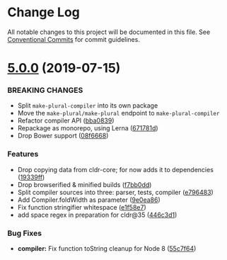 # Change Log

All notable changes to this project will be documented in this file.
See [Conventional Commits](https://conventionalcommits.org) for commit guidelines.

# [5.0.0](https://github.com/eemeli/make-plural/compare/9cbae0d...make-plural-compiler@5.0.0) (2019-07-15)

### BREAKING CHANGES

* Split `make-plural-compiler` into its own package
* Move the `make-plural/make-plural` endpoint to `make-plural-compiler`
* Refactor compiler API ([bba0839](https://github.com/eemeli/make-plural/commit/bba0839))
* Repackage as monorepo, using Lerna ([671781d](https://github.com/eemeli/make-plural/commit/671781d))
* Drop Bower support ([08f6668](https://github.com/eemeli/make-plural/commit/08f6668))


### Features

* Drop copying data from cldr-core; for now adds it to dependencies ([19339ff](https://github.com/eemeli/make-plural/commit/19339ff))
* Drop browserified & minified builds ([f7bb0dd](https://github.com/eemeli/make-plural/commit/f7bb0dd))
* Split compiler sources into three: parser, tests, compiler ([e796483](https://github.com/eemeli/make-plural/commit/e796483))
* Add Compiler.foldWidth as parameter ([9e0ea86](https://github.com/eemeli/make-plural/commit/9e0ea86))
* Fix function stringifier whitespace ([e1f58e7](https://github.com/eemeli/make-plural/commit/e1f58e7))
* add space regex in preparation for cldr@35 ([446c3d1](https://github.com/eemeli/make-plural/commit/446c3d1))


### Bug Fixes

* **compiler:** Fix function toString cleanup for Node 8 ([55c7f64](https://github.com/eemeli/make-plural/commit/55c7f64))
